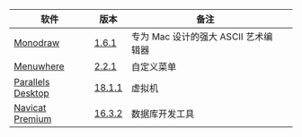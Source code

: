| 软件                                                                   | 版本                                                                                                                    | 备注                                 |     |
| ---------------------------------------------------------------------- | ----------------------------------------------------------------------------------------------------------------------- | ------------------------------------ | --- |
| [Monodraw](https://monodraw.helftone.com/)                             | [1.6.1](https://github.com/testpatch/APP-macOS/releases/download/Monodraw_1.6.1/Monodraw_1.6.1.7z)                      | 专为 Mac 设计的强大 ASCII 艺术编辑器 |     |
| [Menuwhere](https://manytricks.com/menuwhere/)                         | [2.2.1](https://github.com/testpatch/APP-macOS/releases/download/Menuwhere_2.2.1/Menuwhere_2.2.1.7z)                    | 自定义菜单                           |     |
| [Parallels Desktop](https://www.parallels.com/products/desktop/)       | [18.1.1](https://github.com/testpatch/APP-macOS/releases/download/ParallelsDesktop_18.1.1/ParallelsDesktop_18.1.1.7z)   | 虚拟机                               |     |
| [Navicat Premium](https://www.navicat.com.cn/products/navicat-premium) | [16.3.2](https://github.com/testpatch/APP-macOS/releases/download/NavicatPremium_16.3.2_CN/NavicatPremium_16.3.2_CN.7z) | 数据库开发工具                       |     |
